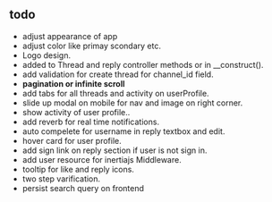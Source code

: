 ## todo

- adjust appearance of app 
- adjust color like primay scondary etc.
- Logo design. 
- added to Thread and reply controller methods or in __construct().
- add validation for create thread for channel_id field.
- **pagination or infinite scroll**
- add tabs for all threads and activity on userProfile.
- slide up modal on mobile for nav and image on right corner.
- show activity of user profile..
- add reverb for real time notifications.
- auto compelete for username in reply textbox and edit.
- hover card for user profile.
- add sign link on reply section if user is not sign in.
- add user resource for inertiajs Middleware.
- tooltip for like and reply icons.
- two step varification.
- persist search query on frontend